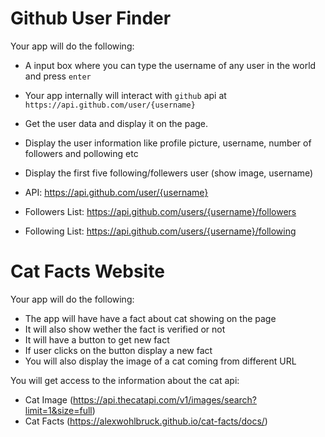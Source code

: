 # Github User Finder

Your app will do the following:

- A input box where you can type the username of any user in the world and press `enter`
- Your app internally will interact with `github` api at `https://api.github.com/user/{username}`
- Get the user data and display it on the page.
- Display the user information like profile picture, username, number of followers and pollowing etc
- Display the first five following/follewers user (show image, username)

- API: https://api.github.com/user/{username}
- Followers List: https://api.github.com/users/{username}/followers
- Following List: https://api.github.com/users/{username}/following

# Cat Facts Website

Your app will do the following:

- The app will have have a fact about cat showing on the page
- It will also show wether the fact is verified or not
- It will have a button to get new fact
- If user clicks on the button display a new fact
- You will also display the image of a cat coming from different URL

You will get access to the information about the cat api:

- Cat Image (https://api.thecatapi.com/v1/images/search?limit=1&size=full)
- Cat Facts (https://alexwohlbruck.github.io/cat-facts/docs/)
